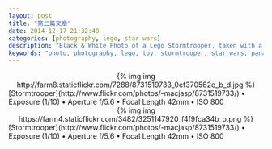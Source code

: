 ```yaml
---
layout: post
title: "第二篇文章"
date: 2014-12-17 21:32:48 
categories: [photography, lego, star wars]
description: "Black & White Photo of a Lego Stormtrooper, taken with a Panasonic G3."
keywords: "photo, photography, lego, toy, stormtrooper, star wars, panasonic g3"
---
```

<center>{% img img http://farm8.staticflickr.com/7288/8731519733_0ef370562e_b_d.jpg %}</center>
[Stormtrooper](http://www.flickr.com/photos/-macjasp/8731519733/) • Exposure (1/10) • Aperture	f/5.6 • Focal Length	 42mm • ISO 800

<center>{% img img https://farm4.staticflickr.com/3482/3251147920_f4f9fca34b_o.png %}</center>
[Stormtrooper](http://www.flickr.com/photos/-macjasp/8731519733/) • Exposure (1/10) • Aperture	f/5.6 • Focal Length	 42mm • ISO 800
